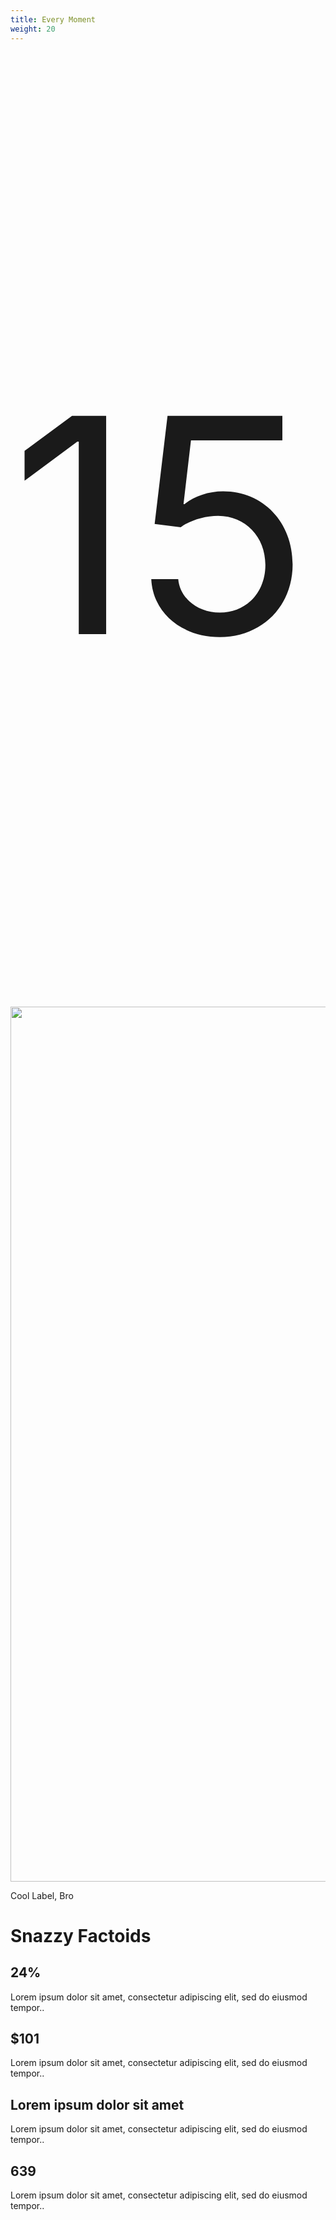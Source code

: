 ```yaml
---
title: Every Moment
weight: 20
---
```


<div class="position-relative overflow-hidden">
  <div class="display-0 wvu-shout wvu-text-outline text-wvu-gold position-absolute wvu-z-index-max" style="font-size: 30rem !important; right: 0;">
    <p class="me-n4 mt-n5">15</p>
  </div>
  <main class="py-10 bg-wvu-blue text-white position-relative text-center">
    <div class="wvu-bg-img">
      <img class="img-fluid object-fit-cover w-100" width="2100px" height="1400px"  src="/img/15.jpg" style="object-position: center;" />
    </div>
    <div class="container position-relative">
      <div class="row">
        <div class="col-14 col-xl-10 me-xl-auto">
          <p class="text-uppercase oliviar-black wvu-container-box-skewed wvu-container-box-skewed-2 h2">Cool Label, Bro</p>
          <h1 class="display-1 oliviar-black text-dark text-uppercase wvu-text-echo-shadow-dark wvu-text-echo-outline wvu-text-echo-outline-white text-wvu-gold d-flex align-items-center" data-text="Snazzy Factoids">Snazzy Factoids</h1>
        </div>
      </div>
      <div class="row mt-5">
        <div class="col-14 col-xl-10 me-xl-auto">
          <div class="">
            <div class="row">
              <div class="col-xl-12 mx-xl-auto">
                <div class="mb-5">
                  <h2 class="display-1 text-uppercase oliviar-black text-wvu-neutral--cream">24%</h2>
                  <p>Lorem ipsum dolor sit amet, consectetur adipiscing elit, sed do eiusmod tempor..</p>
                </div>
                <div class="mb-5">
                  <h2 class="display-1 text-uppercase oliviar-black text-wvu-neutral--cream">$101</h2>
                  <p>Lorem ipsum dolor sit amet, consectetur adipiscing elit, sed do eiusmod tempor..</p>
                </div>
              </div>
              <div class="col-xl-12">
                <div class="mb-5">
                  <h2 class="display-6 text-uppercase oliviar-black text-wvu-neutral--cream">Lorem ipsum dolor sit amet</h2>
                  <p>Lorem ipsum dolor sit amet, consectetur adipiscing elit, sed do eiusmod tempor..</p>
                </div>
                <div class="mb-5">
                  <h2 class="display-1 text-uppercase oliviar-black text-wvu-neutral--cream">639</h2>
                  <p>Lorem ipsum dolor sit amet, consectetur adipiscing elit, sed do eiusmod tempor..</p>
                </div>
              </div>
            </div>
          </div>
        </div>
      </div>
    </div>
  </main>
</div>
